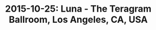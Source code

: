 ---
layout: show
title: '2015-10-25: Luna - The Teragram Ballroom, Los Angeles, CA, USA'
name: 2015-10-25-luna-the-teragram-ballroom-los-angeles-ca-usa
show-venue: 'The Teragram Ballroom, Los Angeles, CA, USA'
show-notes: ''
show-setlist: 
show-date: 2015-10-25
category: 2015
show-radio: 
show-lastfm: 
show-cancelled: 
performers: [
  "Dean Wareham - guitar/vocals",
  "Sean Eden - guitar",
  "Lee Wall - drums",
  "Britta Phillips - bass"
  ]
facebook-event-url: 
show-poster-url: 
show-ticket-url: 
show-venue-website: 
show-additional: 
---